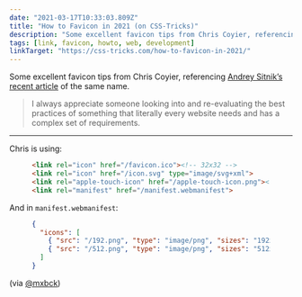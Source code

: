 ```yaml
---
date: "2021-03-17T10:33:03.809Z"
title: "How to Favicon in 2021 (on CSS-Tricks)"
description: "Some excellent favicon tips from Chris Coyier, referencing Andrey Sitnik’s recent article"
tags: [link, favicon, howto, web, development]
linkTarget: "https://css-tricks.com/how-to-favicon-in-2021/"
---
```

Some excellent favicon tips from Chris Coyier, referencing [Andrey Sitnik’s recent article](https://evilmartians.com/chronicles/how-to-favicon-in-2021-six-files-that-fit-most-needs) of the same name.

> I always appreciate someone looking into and re-evaluating the best practices of something that literally every website needs and has a complex set of requirements.
---

Chris is using:

<figure>

``` html
<link rel="icon" href="/favicon.ico"><!-- 32x32 -->
<link rel="icon" href="/icon.svg" type="image/svg+xml">
<link rel="apple-touch-icon" href="/apple-touch-icon.png"><!-- 180x180 -->
<link rel="manifest" href="/manifest.webmanifest">
```

</figure>

And in `manifest.webmanifest`:

<figure>

``` json
{
  "icons": [
    { "src": "/192.png", "type": "image/png", "sizes": "192x192" },
    { "src": "/512.png", "type": "image/png", "sizes": "512x512" }
  ]
}
```

</figure> 

(via [@mxbck](https://twitter.com/mxbck))
